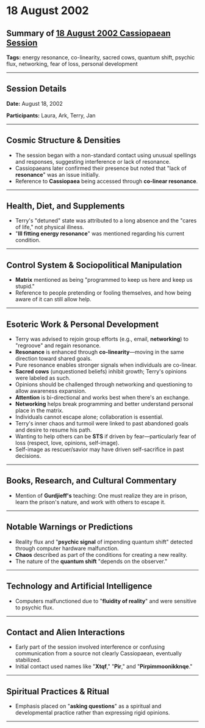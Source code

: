 # 18 August 2002

## Summary of [18 August 2002 Cassiopaean Session](https://cassiopaea.org/forum/threads/session-18-august-2002.21622/)

**Tags:** energy resonance, co-linearity, sacred cows, quantum shift, psychic flux, networking, fear of loss, personal development

---

## Session Details

**Date:** August 18, 2002

**Participants:** Laura, Ark, Terry, Jan

---

## Cosmic Structure & Densities

- The session began with a non-standard contact using unusual spellings and responses, suggesting interference or lack of resonance.
- Cassiopaeans later confirmed their presence but noted that "lack of **resonance**" was an issue initially.
- Reference to **Cassiopaea** being accessed through **co-linear resonance**.

---

## Health, Diet, and Supplements

- Terry's "detuned" state was attributed to a long absence and the "cares of life," not physical illness.
- "**Ill fitting energy resonance**" was mentioned regarding his current condition.

---

## Control System & Sociopolitical Manipulation

- **Matrix** mentioned as being "programmed to keep us here and keep us stupid."
- Reference to people pretending or fooling themselves, and how being aware of it can still allow help.

---

## Esoteric Work & Personal Development

- Terry was advised to rejoin group efforts (e.g., email, **networking**) to "regroove" and regain resonance.
- **Resonance** is enhanced through **co-linearity**—moving in the same direction toward shared goals.
- Pure resonance enables stronger signals when individuals are co-linear.
- **Sacred cows** (unquestioned beliefs) inhibit growth; Terry's opinions were labeled as such.
- Opinions should be challenged through networking and questioning to allow awareness expansion.
- **Attention** is bi-directional and works best when there's an exchange.
- **Networking** helps break programming and better understand personal place in the matrix.
- Individuals cannot escape alone; collaboration is essential.
- Terry's inner chaos and turmoil were linked to past abandoned goals and desire to resume his path.
- Wanting to help others can be **STS** if driven by fear—particularly fear of loss (respect, love, opinions, self-image).
- Self-image as rescuer/savior may have driven self-sacrifice in past decisions.

---

## Books, Research, and Cultural Commentary

- Mention of **Gurdjieff's** teaching: One must realize they are in prison, learn the prison's nature, and work with others to escape it.

---

## Notable Warnings or Predictions

- Reality flux and "**psychic signal** of impending quantum shift" detected through computer hardware malfunction.
- **Chaos** described as part of the conditions for creating a new reality.
- The nature of the **quantum shift** "depends on the observer."

---

## Technology and Artificial Intelligence

- Computers malfunctioned due to "**fluidity of reality**" and were sensitive to psychic flux.

---

## Contact and Alien Interactions

- Early part of the session involved interference or confusing communication from a source not clearly Cassiopaean, eventually stabilized.
- Initial contact used names like "**Xtqf**," "**Pir**," and "**Pirpimmoonikknqe**."

---

## Spiritual Practices & Ritual

- Emphasis placed on "**asking questions**" as a spiritual and developmental practice rather than expressing rigid opinions.

---

